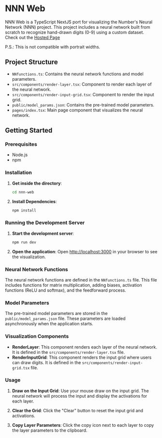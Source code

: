 # NNN Web

NNN Web is a TypeScript NextJS port for visualizing the Number's Neural Network (NNN) project. This project includes a neural network built from scratch to recognize hand-drawn digits (0-9) using a custom dataset. 
Check out the [Hosted Page](https://tds-nnn.vercel.app/)

P.S.: This is not compatible with portrait widths.

## Project Structure

- `NNfunctions.ts`: Contains the neural network functions and model parameters.
- `src/components/render-layer.tsx`: Component to render each layer of the neural network.
- `src/components/render-input-grid.tsx`: Component to render the input grid.
- `public/model_params.json`: Contains the pre-trained model parameters.
- `pages/index.tsx`: Main page component that visualizes the neural network.

## Getting Started

### Prerequisites

- Node.js
- npm

### Installation

1. **Get inside the directory**:
   ```sh
   cd nnn-web
   ```

2. **Install Dependencies**:
   ```sh
   npm install
   ```

### Running the Development Server

1. **Start the development server**:
   ```sh
   npm run dev
   ```

2. **Open the application**:
   Open [http://localhost:3000](http://localhost:3000) in your browser to see the visualization.

### Neural Network Functions

The neural network functions are defined in the `NNfunctions.ts` file. This file includes functions for matrix multiplication, adding biases, activation functions (ReLU and softmax), and the feedforward process.

### Model Parameters

The pre-trained model parameters are stored in the `public/model_params.json` file. These parameters are loaded asynchronously when the application starts.

### Visualization Components

- **RenderLayer**: This component renders each layer of the neural network. It is defined in the `src/components/render-layer.tsx` file.
- **RenderInputGrid**: This component renders the input grid where users can draw digits. It is defined in the `src/components/render-input-grid.tsx` file.

### Usage

1. **Draw on the Input Grid**:
   Use your mouse draw on the input grid. The neural network will process the input and display the activations for each layer.

2. **Clear the Grid**:
   Click the "Clear" button to reset the input grid and activations.

3. **Copy Layer Parameters**:
   Click the copy icon next to each layer to copy the layer parameters to the clipboard.
